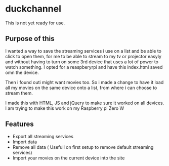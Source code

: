# duckchannel
This is not yet ready for use.

## Purpose of this
I wanted a way to save the streaming services i use on a list and be able to click to open them, for me to be able to stream to my tv or projector easyly and without having to turn on some 3rd device that uses a lot of power to watch something. I opted for a reaspberyrpi and have this index.html saved omn the device.

Then i found outi might want movies too. So i made a change to have it load all my movies on the same device onto a list, from where i can choose to stream them. 

I made this with HTML, JS and jQuery to make sure it worked on all devices. I am trying to make this work on my Raspberry pi Zero W
## Features
* Export all streaming services
* Import data
* Remove all data ( Usefull on first setup to remove default streaming services)
* Import your movies on the current device into the site
